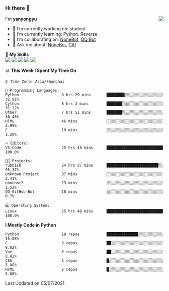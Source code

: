 ### Hi there 👋

<a href="#">
  <img align="right" src="https://github-readme-stats.vercel.app/api?username=yanyongyu&count_private=true&show_icons=true&bg_color=15,f2f7fd,E0EAFC" />
</a>

I'm **yanyongyu**

- 🔭 I’m currently working on: student
- 🌱 I’m currently learning: Python, Reverse
- 👯 I’m collaborating on: [NoneBot](https://github.com/nonebot), [QQ Bot](https://github.com/Mrs4s/go-cqhttp)
- 💬 Ask me about: [NoneBot](https://github.com/nonebot), [CAI](https://github.com/cscs181/CAI)

🌟 **My Skills**  
![](https://img.shields.io/badge/-Python-3e74a2?style=flat-square&logo=Python&logoColor=fff)
![](https://img.shields.io/badge/-Vue-4fc08d?style=flat-square&logo=Vue.js&logoColor=fff)
![](https://img.shields.io/badge/-Node.js-339933?style=flat-square&logo=Node.js&logoColor=fff)
![](https://img.shields.io/badge/-Docker-2496ED?style=flat-square&logo=Docker&logoColor=fff)
![](https://img.shields.io/badge/-Linux-000000?style=flat-square&logo=Linux&logoColor=fff)

<!--START_SECTION:waka-->
📊 **This Week I Spent My Time On** 

```text
⌚︎ Time Zone: Asia/Shanghai

💬 Programming Languages: 
Python                   8 hrs 29 mins       ████████░░░░░░░░░░░░░░░░░   32.91% 
Cython                   8 hrs 3 mins        ███████░░░░░░░░░░░░░░░░░░   31.22% 
Other                    7 hrs 51 mins       ███████░░░░░░░░░░░░░░░░░░   30.46% 
HTML                     46 mins             ░░░░░░░░░░░░░░░░░░░░░░░░░   2.99% 
C                        19 mins             ░░░░░░░░░░░░░░░░░░░░░░░░░   1.28%

🔥 Editors: 
VS Code                  25 hrs 48 mins      █████████████████████████   100.0%

🐱‍💻 Projects: 
rubbish                  24 hrs 37 mins      ███████████████████████░░   95.37% 
Unknown Project          37 mins             ░░░░░░░░░░░░░░░░░░░░░░░░░   2.41% 
nonebot2                 23 mins             ░░░░░░░░░░░░░░░░░░░░░░░░░   1.52% 
QQ-GitHub-Bot            10 mins             ░░░░░░░░░░░░░░░░░░░░░░░░░   0.7%

💻 Operating System: 
Linux                    25 hrs 48 mins      █████████████████████████   100.0%

```

**I Mostly Code in Python** 

```text
Python                   19 repos            ██████████████░░░░░░░░░░░   55.88% 
C                        3 repos             ██░░░░░░░░░░░░░░░░░░░░░░░   8.82% 
Vue                      3 repos             ██░░░░░░░░░░░░░░░░░░░░░░░   8.82% 
CSS                      2 repos             █░░░░░░░░░░░░░░░░░░░░░░░░   5.88% 
HTML                     2 repos             █░░░░░░░░░░░░░░░░░░░░░░░░   5.88%

```



 Last Updated on 05/07/2021
<!--END_SECTION:waka-->
